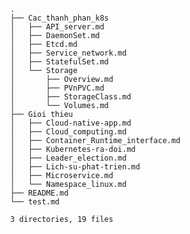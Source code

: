             .
            ├── Cac_thanh_phan_k8s
            │   ├── API_server.md
            │   ├── DaemonSet.md
            │   ├── Etcd.md
            │   ├── Service_network.md
            │   ├── StatefulSet.md
            │   └── Storage
            │       ├── Overview.md
            │       ├── PVnPVC.md
            │       ├── StorageClass.md
            │       └── Volumes.md
            ├── Gioi thieu
            │   ├── Cloud-native-app.md
            │   ├── Cloud_computing.md
            │   ├── Container_Runtime_interface.md
            │   ├── Kubernetes-ra-doi.md
            │   ├── Leader_election.md
            │   ├── Lich-su-phat-trien.md
            │   ├── Microservice.md
            │   └── Namespace_linux.md
            ├── README.md
            └── test.md
            
            3 directories, 19 files
